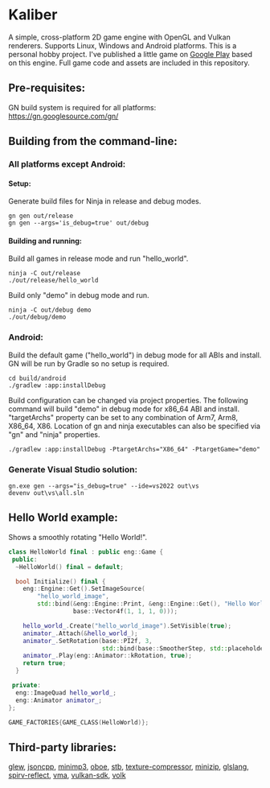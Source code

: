 # Kaliber

A simple, cross-platform 2D game engine with OpenGL and Vulkan renderers.
Supports Linux, Windows and Android platforms.
This is a personal hobby project. I've published a little game on
[Google Play](https://play.google.com/store/apps/details?id=com.woom.game)
based on this engine. Full game code and assets are included in this repository.

## Pre-requisites:

GN build system is required for all platforms:\
https://gn.googlesource.com/gn/

## Building from the command-line:

### All platforms except Android:
#### Setup:
Generate build files for Ninja in release and debug modes.
```text
gn gen out/release
gn gen --args='is_debug=true' out/debug
```
#### Building and running:
Build all games in release mode and run "hello_world".
```text
ninja -C out/release
./out/release/hello_world
```
Build only "demo" in debug mode and run.
```text
ninja -C out/debug demo
./out/debug/demo
```

### Android:
Build the default game ("hello_world") in debug mode for all ABIs and install.
GN will be run by Gradle so no setup is required.
```text
cd build/android
./gradlew :app:installDebug
```
Build configuration can be changed via project properties. The following command
will build "demo" in debug mode for x86_64 ABI and install. "targetArchs"
property can be set to any combination of Arm7, Arm8, X86_64, X86. Location of
gn and ninja executables can also be specified via "gn" and "ninja" properties.
```text
./gradlew :app:installDebug -PtargetArchs="X86_64" -PtargetGame="demo"
```

### Generate Visual Studio solution:
```text
gn.exe gen --args="is_debug=true" --ide=vs2022 out\vs
devenv out\vs\all.sln
```

## Hello World example:

Shows a smoothly rotating "Hello World!".
```cpp
class HelloWorld final : public eng::Game {
 public:
  ~HelloWorld() final = default;

  bool Initialize() final {
    eng::Engine::Get().SetImageSource(
        "hello_world_image",
        std::bind(&eng::Engine::Print, &eng::Engine::Get(), "Hello World!",
                  base::Vector4f(1, 1, 1, 0)));

    hello_world_.Create("hello_world_image").SetVisible(true);
    animator_.Attach(&hello_world_);
    animator_.SetRotation(base::PI2f, 3,
                          std::bind(base::SmootherStep, std::placeholders::_1));
    animator_.Play(eng::Animator::kRotation, true);
    return true;
  }

 private:
  eng::ImageQuad hello_world_;
  eng::Animator animator_;
};

GAME_FACTORIES{GAME_CLASS(HelloWorld)};
```

## Third-party libraries:

[glew](https://github.com/nigels-com/glew),
[jsoncpp](https://github.com/open-source-parsers/jsoncpp),
[minimp3](https://github.com/lieff/minimp3),
[oboe](https://github.com/google/oboe),
[stb](https://github.com/nothings/stb),
[texture-compressor](https://github.com/auygun/kaliber/tree/master/src/third_party/texture_compressor),
[minizip](https://github.com/madler/zlib/tree/master/contrib/minizip),
[glslang](https://github.com/KhronosGroup/glslang),
[spirv-reflect](https://github.com/KhronosGroup/SPIRV-Reflect),
[vma](https://github.com/GPUOpen-LibrariesAndSDKs/VulkanMemoryAllocator),
[vulkan-sdk](https://vulkan.lunarg.com),
[volk](https://github.com/zeux/volk)
